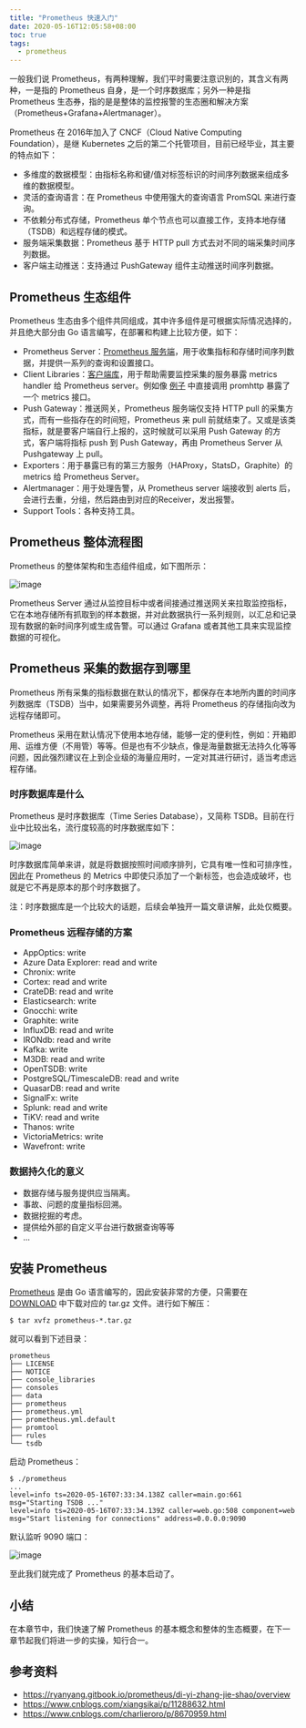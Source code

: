 ```yaml
---
title: "Prometheus 快速入门"
date: 2020-05-16T12:05:58+08:00
toc: true
tags: 
  - prometheus
---
```


一般我们说 Prometheus，有两种理解，我们平时需要注意识别的，其含义有两种，一是指的 Prometheus 自身，是一个时序数据库；另外一种是指 Prometheus 生态券，指的是是整体的监控报警的生态圈和解决方案（Prometheus+Grafana+Alertmanager）。

Prometheus 在 2016年加入了 CNCF（Cloud Native Computing Foundation），是继 Kubernetes 之后的第二个托管项目，目前已经毕业，其主要的特点如下：

- 多维度的数据模型：由指标名称和键/值对标签标识的时间序列数据来组成多维的数据模型。
- 灵活的查询语言：在 Prometheus 中使用强大的查询语言 PromSQL 来进行查询。
- 不依赖分布式存储，Prometheus 单个节点也可以直接工作，支持本地存储（TSDB）和远程存储的模式。
- 服务端采集数据：Prometheus 基于 HTTP pull 方式去对不同的端采集时间序列数据。
- 客户端主动推送：支持通过 PushGateway 组件主动推送时间序列数据。

## Prometheus 生态组件

Prometheus 生态由多个组件共同组成，其中许多组件是可根据实际情况选择的，并且绝大部分由 Go 语言编写，在部署和构建上比较方便，如下：

- Prometheus Server：[Prometheus 服务端](https://github.com/prometheus/prometheus)，用于收集指标和存储时间序列数据，并提供一系列的查询和设置接口。
- Client Libraries：[客户端库](https://prometheus.io/docs/instrumenting/clientlibs/)，用于帮助需要监控采集的服务暴露 metrics handler 给 Prometheus server。例如像 [例子](https://github.com/prometheus/client_golang/blob/master/examples/simple/main.go) 中直接调用 promhttp 暴露了一个 metrics 接口。
- Push Gateway：推送网关，Prometheus 服务端仅支持 HTTP pull 的采集方式，而有一些指存在的时间短，Prometheus 来 pull 前就结束了。又或是该类指标，就是要客户端自行上报的，这时候就可以采用 Push Gateway 的方式，客户端将指标 push 到 Push Gateway，再由 Prometheus Server 从 Pushgateway 上 pull。
- Exporters：用于暴露已有的第三方服务（HAProxy，StatsD，Graphite）的 metrics 给 Prometheus Server。
- Alertmanager：用于处理告警，从 Prometheus server 端接收到 alerts 后，会进行去重，分组，然后路由到对应的Receiver，发出报警。
- Support Tools：各种支持工具。

## Prometheus 整体流程图

Prometheus 的整体架构和生态组件组成，如下图所示：

![image](https://prometheus.io/assets/architecture.png)

Prometheus Server 通过从监控目标中或者间接通过推送网关来拉取监控指标，它在本地存储所有抓取到的样本数据，并对此数据执行一系列规则，以汇总和记录现有数据的新时间序列或生成告警。可以通过 Grafana 或者其他工具来实现监控数据的可视化。

## Prometheus 采集的数据存到哪里

Prometheus 所有采集的指标数据在默认的情况下，都保存在本地所内置的时间序列数据库（TSDB）当中，如果需要另外调整，再将 Prometheus 的存储指向改为远程存储即可。

Prometheus 采用在默认情况下使用本地存储，能够一定的便利性，例如：开箱即用、运维方便（不用管）等等。但是也有不少缺点，像是海量数据无法持久化等等问题，因此强烈建议在上到企业级的海量应用时，一定对其进行研讨，适当考虑远程存储。

### 时序数据库是什么

Prometheus 是时序数据库（Time Series Database），又简称 TSDB。目前在行业中比较出名，流行度较高的时序数据库如下：

![image](https://image.eddycjy.com/899042452628900ef32fe11f8d7a4b1e.jpg)

时序数据库简单来讲，就是将数据按照时间顺序排列，它具有唯一性和可排序性，因此在 Prometheus 的 Metrics 中即使只添加了一个新标签，也会造成破坏，也就是它不再是原本的那个时序数据了。

注：时序数据库是一个比较大的话题，后续会单独开一篇文章讲解，此处仅概要。

### Prometheus 远程存储的方案

- AppOptics: write
- Azure Data Explorer: read and write
- Chronix: write
- Cortex: read and write
- CrateDB: read and write
- Elasticsearch: write
- Gnocchi: write
- Graphite: write
- InfluxDB: read and write
- IRONdb: read and write
- Kafka: write
- M3DB: read and write
- OpenTSDB: write
- PostgreSQL/TimescaleDB: read and write
- QuasarDB: read and write
- SignalFx: write
- Splunk: read and write
- TiKV: read and write
- Thanos: write
- VictoriaMetrics: write
- Wavefront: write

### 数据持久化的意义

- 数据存储与服务提供应当隔离。
- 事故、问题的度量指标回溯。
- 数据挖掘的考虑。
- 提供给外部的自定义平台进行数据查询等等
- ...


## 安装 Prometheus

[Prometheus](https://github.com/prometheus/prometheus) 是由 Go 语言编写的，因此安装非常的方便，只需要在 [DOWNLOAD](https://prometheus.io/download/) 中下载对应的 tar.gz 文件。进行如下解压：

```
$ tar xvfz prometheus-*.tar.gz
```

就可以看到下述目录：

```
prometheus
├── LICENSE
├── NOTICE
├── console_libraries
├── consoles
├── data
├── prometheus
├── prometheus.yml
├── prometheus.yml.default
├── promtool
├── rules
└── tsdb
```

启动 Prometheus：

```
$ ./prometheus 
...
level=info ts=2020-05-16T07:33:34.138Z caller=main.go:661 msg="Starting TSDB ..."
level=info ts=2020-05-16T07:33:34.139Z caller=web.go:508 component=web msg="Start listening for connections" address=0.0.0.0:9090
```

默认监听 9090 端口：

![image](https://image.eddycjy.com/f39b6b6f1c195973285d2bfd690425f3.jpg)

至此我们就完成了 Prometheus 的基本启动了。

## 小结

在本章节中，我们快速了解 Prometheus 的基本概念和整体的生态概要，在下一章节起我们将进一步的实操，知行合一。

## 参考资料

- https://ryanyang.gitbook.io/prometheus/di-yi-zhang-jie-shao/overview
- https://www.cnblogs.com/xiangsikai/p/11288632.html
- https://www.cnblogs.com/charlieroro/p/8670959.html